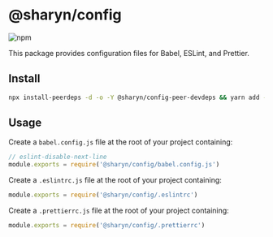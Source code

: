 # @sharyn/config

![npm](https://img.shields.io/npm/v/@sharyn/config.svg)

This package provides configuration files for Babel, ESLint, and Prettier.

## Install

```bash
npx install-peerdeps -d -o -Y @sharyn/config-peer-devdeps && yarn add --dev @sharyn/config
```

## Usage

Create a `babel.config.js` file at the root of your project containing:

```js
// eslint-disable-next-line
module.exports = require('@sharyn/config/babel.config.js')
```

Create a `.eslintrc.js` file at the root of your project containing:

```js
module.exports = require('@sharyn/config/.eslintrc')
```

Create a `.prettierrc.js` file at the root of your project containing:

```js
module.exports = require('@sharyn/config/.prettierrc')
```
